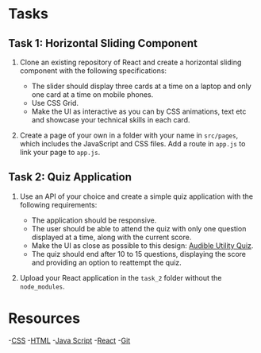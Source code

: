 # Tasks

## Task 1: Horizontal Sliding Component

1. Clone an existing repository of React and create a horizontal sliding component with the following specifications:
   - The slider should display three cards at a time on a laptop and only one card at a time on mobile phones.
   - Use CSS Grid.
   - Make the UI as interactive as you can by CSS animations, text etc and showcase your technical skills in each card.
   
2. Create a page of your own in a folder with your name in `src/pages`, which includes the JavaScript and CSS files. Add a route in `app.js` to link your page to `app.js`.

## Task 2: Quiz Application

1. Use an API of your choice and create a simple quiz application with the following requirements:
   - The application should be responsive.
   - The user should be able to attend the quiz with only one question displayed at a time, along with the current score.
   - Make the UI as close as possible to this design: [Audible Utility Quiz](https://dribbble.com/shots/17815087-Audible-Utility-Quiz).
   - The quiz should end after 10 to 15 questions, displaying the score and providing an option to reattempt the quiz.
   
2. Upload your React application in the `task_2` folder without the `node_modules`.

# Resources

-[CSS](https://developer.mozilla.org/en-US/docs/Web/CSS) 
-[HTML](https://developer.mozilla.org/en-US/docs/Web/HTML) 
-[Java Script](https://www.w3schools.com/js/default.asp) 
-[React](https://www.w3schools.com/react/)
-[Git](https://www.w3schools.com/git/) 

